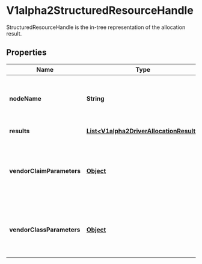 

# V1alpha2StructuredResourceHandle

StructuredResourceHandle is the in-tree representation of the allocation result.
## Properties

Name | Type | Description | Notes
------------ | ------------- | ------------- | -------------
**nodeName** | **String** | NodeName is the name of the node providing the necessary resources if the resources are local to a node. |  [optional]
**results** | [**List&lt;V1alpha2DriverAllocationResult&gt;**](V1alpha2DriverAllocationResult.md) | Results lists all allocated driver resources. | 
**vendorClaimParameters** | [**Object**](.md) | VendorClaimParameters are the per-claim configuration parameters from the resource claim parameters at the time that the claim was allocated. |  [optional]
**vendorClassParameters** | [**Object**](.md) | VendorClassParameters are the per-claim configuration parameters from the resource class at the time that the claim was allocated. |  [optional]



